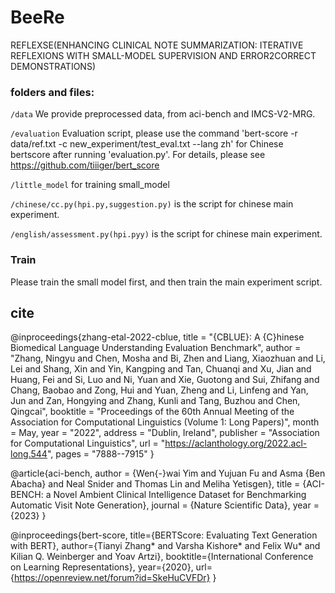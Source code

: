 # BeeRe

REFLEXSE(ENHANCING CLINICAL NOTE SUMMARIZATION: ITERATIVE REFLEXIONS WITH SMALL-MODEL SUPERVISION AND ERROR2CORRECT DEMONSTRATIONS)

### folders and files:



`/data` We provide preprocessed data, from aci-bench and IMCS-V2-MRG.

`/evaluation` Evaluation script, please use the command 'bert-score -r data/ref.txt  -c new_experiment/test_eval.txt --lang zh' for Chinese bertscore after running 'evaluation.py'. For details, please see https://github.com/tiiiger/bert_score

`/little_model` for training small_model

`/chinese/cc.py(hpi.py,suggestion.py)` is the script for chinese main experiment.


`/english/assessment.py(hpi.pyy)` is the script for chinese main experiment.



### Train

Please train the small model first, and then train the main experiment script.

## cite
@inproceedings{zhang-etal-2022-cblue,
    title = "{CBLUE}: A {C}hinese Biomedical Language Understanding Evaluation Benchmark",
    author = "Zhang, Ningyu and Chen, Mosha and Bi, Zhen and Liang, Xiaozhuan and Li, Lei and Shang, Xin and Yin, Kangping and Tan, Chuanqi and Xu, Jian and Huang, Fei and Si, Luo and Ni, Yuan and Xie, Guotong and Sui, Zhifang and Chang, Baobao and Zong, Hui and Yuan, Zheng and Li, Linfeng and Yan, Jun and Zan, Hongying and Zhang, Kunli and Tang, Buzhou and Chen, Qingcai",
    booktitle = "Proceedings of the 60th Annual Meeting of the Association for Computational Linguistics (Volume 1: Long Papers)",
    month = May,
    year = "2022",
    address = "Dublin, Ireland",
    publisher = "Association for Computational Linguistics",
    url = "https://aclanthology.org/2022.acl-long.544",
    pages = "7888--7915"
}

@article{aci-bench,
  author = {Wen{-}wai Yim and
                Yujuan Fu and
                Asma {Ben Abacha} and
                Neal Snider and Thomas Lin and Meliha Yetisgen},
  title = {ACI-BENCH: a Novel Ambient Clinical Intelligence Dataset for Benchmarking Automatic Visit Note Generation},
  journal = {Nature Scientific Data},
  year = {2023}
}

@inproceedings{bert-score,
  title={BERTScore: Evaluating Text Generation with BERT},
  author={Tianyi Zhang* and Varsha Kishore* and Felix Wu* and Kilian Q. Weinberger and Yoav Artzi},
  booktitle={International Conference on Learning Representations},
  year={2020},
  url={https://openreview.net/forum?id=SkeHuCVFDr}
}
